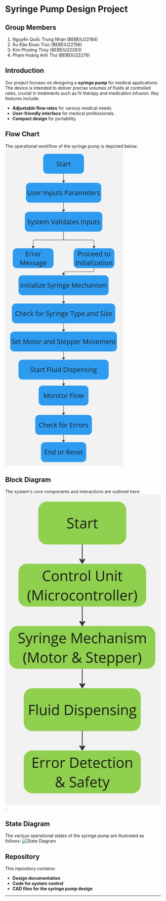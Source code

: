 # Syringe Pump Design Project

## Group Members
1. Nguyễn Quốc Trung Nhân (BEBEIU22184)
2. Âu Đào Đoan Trúc (BEBEIU22156)
3. Kim Phương Thùy (BEBEIU22283)
4. Phạm Hoàng Anh Thư (BEBEIU22276)

## Introduction
Our project focuses on designing a **syringe pump** for medical applications. The device is intended to deliver precise volumes of fluids at controlled rates, crucial in treatments such as IV therapy and medication infusion. Key features include:
- **Adjustable flow rates** for various medical needs.
- **User-friendly interface** for medical professionals.
- **Compact design** for portability.

## Flow Chart
The operational workflow of the syringe pump is depicted below:
![Flow Chart](flowchart.jpg)

## Block Diagram
The system's core components and interactions are outlined here:
![Block Diagram](blockdiagram.jpg).

## State Diagram
The various operational states of the syringe pump are illustrated as follows:
![State Diagram](statediagram.png)

## Repository
This repository contains:
- **Design documentation**
- **Code for system control**
- **CAD files for the syringe pump design**

---
